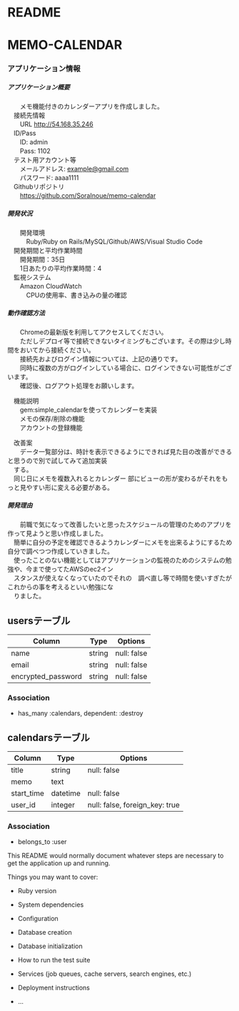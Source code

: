 # README

# MEMO-CALENDAR
### アプリケーション情報  
##### アプリケーション概要  
　　メモ機能付きのカレンダーアプリを作成しました。  
　接続先情報  
　　URL http://54.168.35.246  
　ID/Pass  
　　ID: admin  
　　Pass: 1102  
　テスト用アカウント等  
　　メールアドレス: example@gmail.com  
　　パスワード: aaaa1111  
　Githubリポジトリ  
　　https://github.com/SoraInoue/memo-calendar  

##### 開発状況  
　　開発環境  
　　　Ruby/Ruby on Rails/MySQL/Github/AWS/Visual Studio Code  
　開発期間と平均作業時間  
　　開発期間：35日  
　　1日あたりの平均作業時間：4  
　監視システム  
　　Amazon CloudWatch  
　　　CPUの使用率、書き込みの量の確認  

##### 動作確認方法  
　　Chromeの最新版を利用してアクセスしてください。  
　　ただしデプロイ等で接続できないタイミングもございます。その際は少し時間をおいてから接続ください。  
　　接続先およびログイン情報については、上記の通りです。  
　　同時に複数の方がログインしている場合に、ログインできない可能性がございます。  
　　確認後、ログアウト処理をお願いします。  

　機能説明  
　　gem:simple_calendarを使ってカレンダーを実装  
　　メモの保存/削除の機能  
　　アカウントの登録機能  

　改善案  
　　データ一覧部分は、時計を表示できるようにできれば見た目の改善ができると思うので別で試してみて追加実装  
　する。  
　同じ日にメモを複数入れるとカレンダー 部にビューの形が変わるがそれをもっと見やすい形に変える必要がある。  


##### 開発理由  
　　前職で気になって改善したいと思ったスケジュールの管理のためのアプリを作って見ようと思い作成しました。  
　簡単に自分の予定を確認できるようカレンダーにメモを出来るようにするため自分で調べつつ作成していきました。  
　使ったことのない機能としてはアプリケーションの監視のためのシステムの勉強や、今まで使ってたAWSのec2イン  
　スタンスが使えなくなっていたのでそれの　調べ直し等で時間を使いすぎたがこれからの事を考えるといい勉強にな  
　りました。  

## usersテーブル
|Column|Type|Options|
|------|----|-------|
|name|string|null: false|
|email|string|null: false|
|encrypted_password|string|null: false|
### Association
- has_many :calendars, dependent: :destroy

## calendarsテーブル
|Column|Type|Options|
|------|----|-------|
|title|string|null: false|
|memo|text|
|start_time|datetime|null: false|
|user_id|integer|null: false, foreign_key: true|
### Association
- belongs_to :user

This README would normally document whatever steps are necessary to get the
application up and running.

Things you may want to cover:

* Ruby version

* System dependencies

* Configuration

* Database creation

* Database initialization

* How to run the test suite

* Services (job queues, cache servers, search engines, etc.)

* Deployment instructions

* ...
